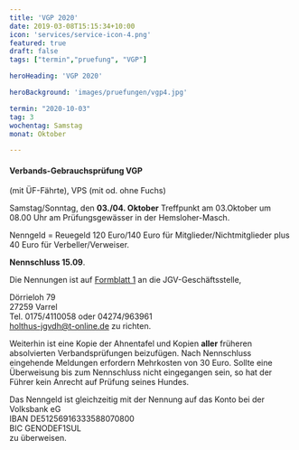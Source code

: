 ```yaml
---
title: 'VGP 2020'
date: 2019-03-08T15:15:34+10:00
icon: 'services/service-icon-4.png'
featured: true
draft: false
tags: ["termin","pruefung", "VGP"]

heroHeading: 'VGP 2020'

heroBackground: 'images/pruefungen/vgp4.jpg'

termin: "2020-10-03"
tag: 3
wochentag: Samstag
monat: Oktober

---
```


#### Verbands-Gebrauchsprüfung VGP
 (mit ÜF-Fährte), VPS (mit od. ohne Fuchs) 

Samstag/Sonntag, den **03./04. Oktober** Treffpunkt am 03.Oktober um 08.00 Uhr am Prüfungsgewässer in der Hemsloher-Masch. 

Nenngeld = Reuegeld 120 Euro/140 Euro für Mitglieder/Nichtmitglieder plus 40 Euro für Verbeller/Verweiser. 

**Nennschluss 15.09**.

Die Nennungen ist auf [Formblatt 1](https://www.jghv.de/images/Dokumente/2019/formblatt_1_2019_1.pdf 'Formblatt zur Meldung') an die JGV-Geschäftsstelle, 

Dörrieloh 79  
27259 Varrel  
Tel. 0175/4110058 oder 04274/963961  
holthus-jgvdh@t-online.de zu richten.


Weiterhin ist eine Kopie der Ahnentafel und Kopien **aller** früheren absolvierten Verbandsprüfungen beizufügen. 
Nach Nennschluss eingehende Meldungen erfordern Mehrkosten von 30 Euro.
Sollte eine Überweisung bis zum Nennschluss nicht eingegangen sein, so hat der Führer kein Anrecht auf Prüfung seines Hundes.

Das Nenngeld ist gleichzeitig mit der Nennung auf das Konto bei der Volksbank eG  
IBAN DE51256916333588070800  
BIC GENODEF1SUL  
zu überweisen. 

